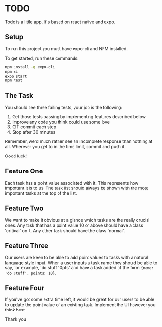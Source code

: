 # TODO

Todo is a little app. It's based on react native and expo.

## Setup

To run this project you must have expo-cli and NPM installed.

To get started, run these commands:

```bash
npm install -g expo-cli
npm ci
expo start
npm test
```

## The Task

You should see three failing tests, your job is the following:

1. Get those tests passing by implementing features described below
2. Improve any code you think could use some love
3. GIT commit each step
4. Stop after 30 minutes

Remember, we'd much rather see an incomplete response than nothing at all. Wherever you get to in the time limit, commit and push it.

Good luck!

## Feature One

Each task has a point value associated with it. This represents how important it is to us. The task list should always be shown with the most important tasks at the top of the list.

## Feature Two

We want to make it obvious at a glance which tasks are the really crucial ones. Any task that has a point value 10 or above should have a class 'critical' on it. Any other task should have the class 'normal'.

## Feature Three

Our users are keen to be able to add point values to tasks with a natural language style input. When a user inputs a task name they should be able to say, for example, 'do stuff 10pts' and have a task added of the form `{name: 'do stuff', points: 10}`.

## Feature Four

If you've got some extra time left, it would be great for our users to be able to update the point value of an existing task. Implement the UI however you think best.

Thank you
